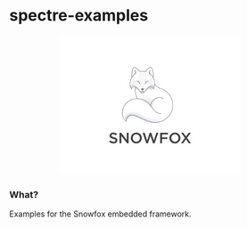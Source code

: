 # spectre-examples

<p align="center"> 
<img src=".ci/logo/snowfox-os-logo-v2.jpg">
</p>

### What?
Examples for the Snowfox embedded framework.

